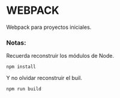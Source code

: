 # WEBPACK

Webpack para proyectos iniciales.

### Notas:

Recuerda reconstruir los módulos de Node.

```
npm install 
```
Y no olvidar reconstruir el buil.

```
npm run build
```
